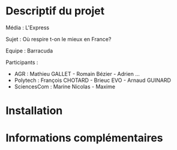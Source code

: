 # Descriptif du projet

Média : L'Express

Sujet : Où respire t-on le mieux en France?

Equipe : Barracuda

Participants : 
- AGR : Mathieu GALLET - Romain Bézier - Adrien ...
- Polytech : François CHOTARD - Brieuc EVO - Arnaud GUINARD
- SciencesCom : Marine Nicolas - Maxime

# Installation

# Informations complémentaires
  
